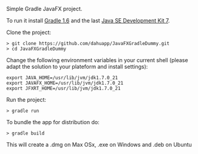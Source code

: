Simple Gradle JavaFX project.

To run it install [Gradle 1.6](http://www.gradle.org/) and the last [Java SE Development Kit 7](http://www.oracle.com/technetwork/java/javase/downloads/index.html).

Clone the project:

    > git clone https://github.com/dahuapp/JavaFXGradleDummy.git
    > cd JavaFXGradleDummy

Change the following environment variables in your current shell (please adapt the solution to your plateform and install settings):

    export JAVA_HOME=/usr/lib/jvm/jdk1.7.0_21
    export JAVAFX_HOME=/usr/lib/jvm/jdk1.7.0_21
    export JFXRT_HOME=/usr/lib/jvm/jdk1.7.0_21

Run the project:

    > gradle run

To bundle the app for distribution do:

    > gradle build

This will create a .dmg on Max OSx, .exe on Windows and .deb on Ubuntu
